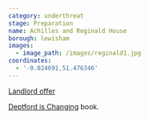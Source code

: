```yaml
---
category: underthreat
stage: Preparation
name: Achilles and Reginald House 
borough: lewisham
images:
  - image_path: /images/reginald1.jpg
coordinates:
  - '-0.024691,51.476346'
---
```




[Landlord offer](http://councilmeetings.lewisham.gov.uk/documents/s67637/Appendix%20A%20-%20Achilles%20Street%20Landlord%20Offer.pdf)

[Deptford is Changing](https://www.yumpu.com/en/document/view/63260301/deptford-is-changing-a-creative-exploration-of-gentrification) book.
